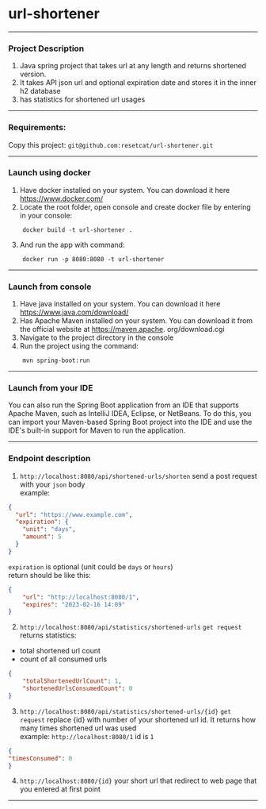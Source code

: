﻿ # url-shortener
---
### Project Description
1. Java spring project that takes url at any length and returns shortened version.
2. It takes API json url and optional expiration date and stores it in the inner h2 database
3. has statistics for shortened url usages

---

### Requirements:
Copy this project: `git@github.com:resetcat/url-shortener.git`

---
### Launch using docker
1. Have docker installed on your system. You can download it here https://www.docker.com/
2. Locate the root folder, open console and create docker file by entering in your console:
```text
    docker build -t url-shortener .
```
3. And run the app with command:
```text
    docker run -p 8080:8080 -t url-shortener
```
---
### Launch from console
1. Have java installed on your system. You can download it here https://www.java.com/download/ 
2. Has Apache Maven installed on your system. You can download it from the official website at https://maven.apache. 
   org/download.cgi <br />
3. Navigate to the project directory in the console <br />
4. Run the project using the command:
```
    mvn spring-boot:run
```
---

### Launch from your IDE
You can also run the Spring Boot application from an IDE that supports Apache Maven, such as IntelliJ IDEA,
Eclipse, or NetBeans. To do this, you can import your Maven-based Spring Boot project into the IDE and use the IDE's built-in support for Maven to run the application.

---
### Endpoint description
1. `http://localhost:8080/api/shortened-urls/shorten` send a post request with your `json` body <br /> example:
```json
{
  "url": "https://www.example.com",
  "expiration": {
    "unit": "days",
    "amount": 5
  }
}
 ``` 
`expiration` is optional (unit could be `days` or `hours`) <br />
return should be like this:
```json
{
    "url": "http://localhost:8080/1",
    "expires": "2023-02-16 14:09"
}
```
2. `http://localhost:8080/api/statistics/shortened-urls` `get request` returns statistics:
* total shortened url count
* count of all consumed urls 
```json
{
    "totalShortenedUrlCount": 1,
    "shortenedUrlsConsumedCount": 0
}
```
3. `http://localhost:8080/api/statistics/shortened-urls/{id}` `get request` replace {id} with number of  your 
   shortened url id. It returns how many times shortened url was used <br />
 example: `http://localhost:8080/1` id is `1`
```json
{
"timesConsumed": 0
}
```
4. `http://localhost:8080/{id}` your short url that redirect to web page that you entered at first point

---
